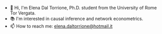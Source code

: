 - 👋 Hi, I'm Elena Dal Torrione, Ph.D. student from the University of Rome Tor Vergata.
- 📚 I'm interested in causal inference and network econometrics.
- 📫 How to reach me: <elena.daltorrione@hotmail.it>

